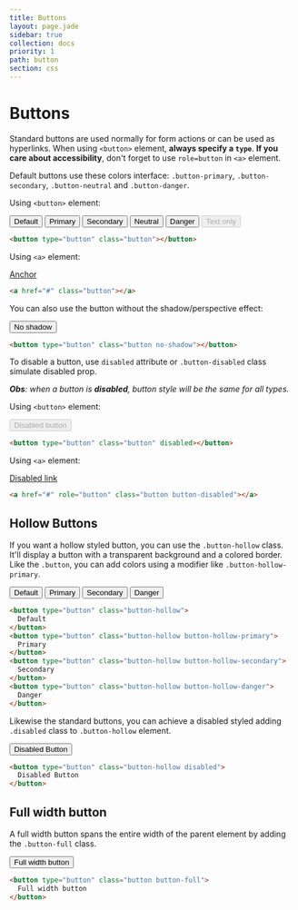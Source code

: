 ```yaml
---
title: Buttons
layout: page.jade
sidebar: true
collection: docs
priority: 1
path: button
section: css
---
```


# Buttons

Standard buttons are used normally for form actions or can be used as hyperlinks.
When using `<button>` element, **always specify a `type`**. **If you care about accessibility**, don't forget to use `role=button` in `<a>` element.

Default buttons use these colors interface: `.button-primary`, `.button-secondary`, `.button-neutral` and `.button-danger`.

Using `<button>` element:

<div class="example example-code">
  <button type="button" class="button">Default</button>
  <button type="button" class="button button-primary">Primary</button>
  <button type="button" class="button button-secondary">Secondary</button>
  <button type="button" class="button button-neutral">Neutral</button>
  <button type="button" class="button button-danger">Danger</button>
  <button type="button" class="button button-text" disabled>Text only</button>
</div>

```html
<button type="button" class="button"></button>
```

Using `<a>` element:

<div class="example example-code">
  <a href="#" role="button" class="button">Anchor</a>
</div>

```html
<a href="#" class="button"></a>
```

You can also use the button without the shadow/perspective effect:

<div class="example example-code">
  <button type="button" class="button no-shadow">No shadow</button>
</div>

```html
<button type="button" class="button no-shadow"></button>
```


To disable a button, use `disabled` attribute or `.button-disabled` class simulate disabled prop.

_**Obs**: when a button is **disabled**, button style will be the same for all types._

Using `<button>` element:

<div class="example example-code">
  <button disabled type="button" class="button">Disabled button</button>
</div>

```html
<button type="button" class="button" disabled></button>
```

Using `<a>` element:

<div class="example example-code">
  <a href="#" role="button" class="button button-disabled">Disabled link</a>
</div>

```html
<a href="#" role="button" class="button button-disabled"></a>
```

## Hollow Buttons

If you want a hollow styled button, you can use the `.button-hollow` class. It'll display a button with a transparent background and a colored border. Like the `.button`, you can add colors using a modifier like `.button-hollow-primary`.

<div class="example example-code">
  <button type="button" class="button-hollow">
    Default
  </button>
  <button type="button" class="button-hollow button-hollow-primary">
    Primary
  </button>
  <button type="button" class="button-hollow button-hollow-secondary">
    Secondary
  </button>
  <button type="button" class="button-hollow button-hollow-danger">
    Danger
  </button>
</div>

```html
<button type="button" class="button-hollow">
  Default
</button>
<button type="button" class="button-hollow button-hollow-primary">
  Primary
</button>
<button type="button" class="button-hollow button-hollow-secondary">
  Secondary
</button>
<button type="button" class="button-hollow button-hollow-danger">
  Danger
</button>
```

Likewise the standard buttons, you can achieve a disabled styled adding `.disabled` class to `.button-hollow` element.

<div class="example example-code">
  <button type="button" class="button-hollow disabled">
    Disabled Button
  </button>
</div>

```html
<button type="button" class="button-hollow disabled">
  Disabled Button
</button>
```

## Full width button

A full width button spans the entire width of the parent element by adding the `.button-full` class.

<div class="example example-code">
  <button type="button" class="button button-full">
    Full width button
  </button>
</div>

```html
<button type="button" class="button button-full">
  Full width button
</button>
```
